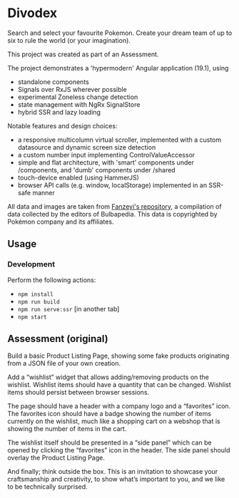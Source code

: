 # Divodex

Search and select your favourite Pokemon. Create your dream team of up to six to rule the world (or your imagination).

This project was created as part of an Assessment.

The project demonstrates a 'hypermodern' Angular application (19.1), using
- standalone components
- Signals over RxJS wherever possible
- experimental Zoneless change detection
- state management with NgRx SignalStore
- hybrid SSR and lazy loading

Notable features and design choices:
- a responsive multicolumn virtual scroller, implemented with a custom datasource and dynamic screen size detection
- a custom number input implementing ControlValueAccessor
- simple and flat architecture, with 'smart' components under /components, and 'dumb' components under /shared
- touch-device enabled (using HammerJS)
- browser API calls (e.g. window, localStorage) implemented in an SSR-safe manner

All data and images are taken from [Fanzeyi's repository](https://github.com/fanzeyi/pokemon.json), a compilation of data collected by the editors of Bulbapedia.
This data is copyrighted by Pokémon company and its affiliates.

## Usage

### Development
Perform the following actions:
- `npm install`
- `npm run build`
- `npm run serve:ssr`
[in another tab]
- `npm start`


## Assessment (original)

Build a basic Product Listing Page, showing some fake products originating from a JSON file of your own creation.

Add a “wishlist” widget that allows adding/removing products on the wishlist. Wishlist items should have a quantity that can be changed. Wishlist items should persist between browser sessions. 

The page should have a header with a company logo and a “favorites” icon. The favorites icon should have a badge showing the number of items currently on the wishlist, much like a shopping cart on a webshop that is showing the number of items in the cart. 

The wishlist itself should be presented in a “side panel” which can be opened by clicking the “favorites” icon in the header. The side panel should overlay the Product Listing Page. 

And finally; think outside the box. This is an invitation to showcase your craftsmanship and creativity, to show what’s important to you, and we like to be technically surprised.
